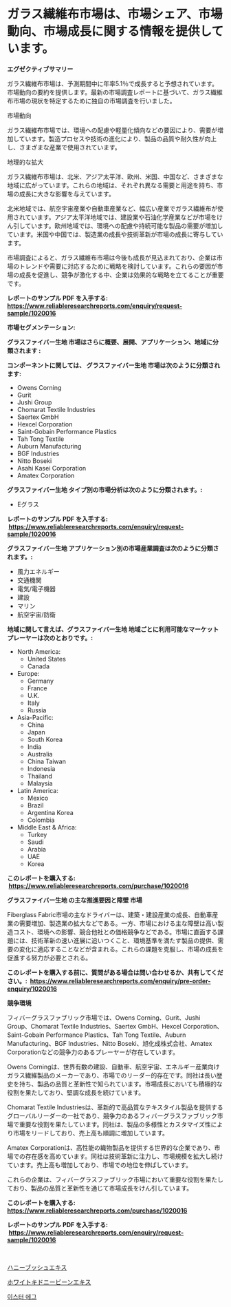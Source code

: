 <p><h1>ガラス繊維布市場は、市場シェア、市場動向、市場成長に関する情報を提供しています。</h1></p><p><strong>エグゼクティブサマリー</strong></p>
<p><p>ガラス繊維布市場は、予測期間中に年率5.1％で成長すると予想されています。市場動向の要約を提供します。最新の市場調査レポートに基づいて、ガラス繊維布市場の現状を特定するために独自の市場調査を行いました。</p><p>市場動向</p><p>ガラス繊維布市場では、環境への配慮や軽量化傾向などの要因により、需要が増加しています。製造プロセスや技術の進化により、製品の品質や耐久性が向上し、さまざまな産業で使用されています。</p><p>地理的な拡大</p><p>ガラス繊維布市場は、北米、アジア太平洋、欧州、米国、中国など、さまざまな地域に広がっています。これらの地域は、それぞれ異なる需要と用途を持ち、市場の成長に大きな影響を与えています。</p><p>北米地域では、航空宇宙産業や自動車産業など、幅広い産業でガラス繊維布が使用されています。アジア太平洋地域では、建設業や石油化学産業などが市場をけん引しています。欧州地域では、環境への配慮や持続可能な製品の需要が増加しています。米国や中国では、製造業の成長や技術革新が市場の成長に寄与しています。</p><p>市場調査によると、ガラス繊維布市場は今後も成長が見込まれており、企業は市場のトレンドや需要に対応するために戦略を検討しています。これらの要因が市場の成長を促進し、競争が激化する中、企業は効果的な戦略を立てることが重要です。</p></p>
<p><strong>レポートのサンプル PDF を入手する: <a href="https://www.reliableresearchreports.com/enquiry/request-sample/1020016">https://www.reliableresearchreports.com/enquiry/request-sample/1020016</a></strong></p>
<p><strong>市場セグメンテーション:</strong></p>
<p><strong> グラスファイバー生地 市場はさらに概要、展開、アプリケーション、地域に分類されます :</strong></p>
<p><strong>コンポーネントに関しては、 グラスファイバー生地 市場は次のように分類されます: &nbsp;</strong></p>
<p><ul><li>Owens Corning</li><li>Gurit</li><li>Jushi Group</li><li>Chomarat Textile Industries</li><li>Saertex GmbH</li><li>Hexcel Corporation</li><li>Saint-Gobain Performance Plastics</li><li>Tah Tong Textile</li><li>Auburn Manufacturing</li><li>BGF Industries</li><li>Nitto Boseki</li><li>Asahi Kasei Corporation</li><li>Amatex Corporation</li></ul></p>
<p><strong> グラスファイバー生地 タイプ別の市場分析は次のように分類されます。:</strong></p>
<p><ul><li>Eグラス</li></ul></p>
<p><strong>レポートのサンプル PDF を入手する: &nbsp;<a href="https://www.reliableresearchreports.com/enquiry/request-sample/1020016">https://www.reliableresearchreports.com/enquiry/request-sample/1020016</a></strong></p>
<p><strong> グラスファイバー生地 アプリケーション別の市場産業調査は次のように分類されます。:</strong></p>
<p><ul><li>風力エネルギー</li><li>交通機関</li><li>電気/電子機器</li><li>建設</li><li>マリン</li><li>航空宇宙/防衛</li></ul></p>
<p><strong>地域に関して言えば、グラスファイバー生地 地域ごとに利用可能なマーケットプレーヤーは次のとおりです。:</strong></p>
<p><ul>
    <li>
        North America:
        <ul>
            <li>United States</li>
            <li>Canada</li>
        </ul>
    </li>
    <li>
        Europe:
        <ul>
            <li>Germany</li>
            <li>France</li>
            <li>U.K.</li>
            <li>Italy</li>
            <li>Russia</li>
        </ul>
    </li>
    <li>
        Asia-Pacific:
        <ul>
            <li>China</li>
            <li>Japan</li>
            <li>South Korea</li>
            <li>India</li>
            <li>Australia</li>
            <li>China Taiwan</li>
            <li>Indonesia</li>
            <li>Thailand</li>
            <li>Malaysia</li>
        </ul>
    </li>
    <li>
        Latin America:
        <ul>
            <li>Mexico</li>
            <li>Brazil</li>
            <li>Argentina Korea</li>
            <li>Colombia</li>
        </ul>
    </li>
    <li>
        Middle East & Africa:
        <ul>
            <li>Turkey</li>
            <li>Saudi</li>
            <li>Arabia</li>
            <li>UAE</li>
            <li>Korea</li>
        </ul>
    </li>
    </ul></p>
<p><strong>このレポートを購入する: &nbsp;<a href="https://www.reliableresearchreports.com/purchase/1020016">https://www.reliableresearchreports.com/purchase/1020016</a></strong></p>
<p><strong>グラスファイバー生地 の主な推進要因と障壁 市場</strong></p>
<p><p>Fiberglass Fabric市場の主なドライバーは、建築・建設産業の成長、自動車産業の需要増加、製造業の拡大などである。一方、市場における主な障壁は高い製造コスト、環境への影響、競合他社との価格競争などである。市場に直面する課題には、技術革新の速い進展に追いつくこと、環境基準を満たす製品の提供、需要の変化に適応することなどが含まれる。これらの課題を克服し、市場の成長を促進する努力が必要とされる。</p></p>
<p><strong>このレポートを購入する前に、質問がある場合は問い合わせるか、共有してください。:&nbsp; <a href="https://www.reliableresearchreports.com/enquiry/pre-order-enquiry/1020016">https://www.reliableresearchreports.com/enquiry/pre-order-enquiry/1020016</a></strong></p>
<p><strong>競争環境</strong></p>
<p><p>フィバーグラスファブリック市場では、Owens Corning、Gurit、Jushi Group、Chomarat Textile Industries、Saertex GmbH、Hexcel Corporation、Saint-Gobain Performance Plastics、Tah Tong Textile、Auburn Manufacturing、BGF Industries、Nitto Boseki、旭化成株式会社、Amatex Corporationなどの競争力のあるプレーヤーが存在しています。</p><p>Owens Corningは、世界有数の建設、自動車、航空宇宙、エネルギー産業向けガラス繊維製品のメーカーであり、市場でのリーダー的存在です。同社は長い歴史を持ち、製品の品質と革新性で知られています。市場成長においても積極的な役割を果たしており、堅調な成長を続けています。</p><p>Chomarat Textile Industriesは、革新的で高品質なテキスタイル製品を提供するグローバルリーダーの一社であり、競争力のあるフィバーグラスファブリック市場で重要な役割を果たしています。同社は、製品の多様性とカスタマイズ性により市場をリードしており、売上高も順調に増加しています。</p><p>Amatex Corporationは、高性能の織物製品を提供する世界的な企業であり、市場での存在感を高めています。同社は技術革新に注力し、市場規模を拡大し続けています。売上高も増加しており、市場での地位を伸ばしています。</p><p>これらの企業は、フィバーグラスファブリック市場において重要な役割を果たしており、製品の品質と革新性を通じて市場成長をけん引しています。</p></p>
<p><strong>このレポートを購入する: &nbsp; <a href="https://www.reliableresearchreports.com/purchase/1020016">https://www.reliableresearchreports.com/purchase/1020016</a></strong></p>
<p><strong>レポートのサンプル PDF を入手する: &nbsp;<a href="https://www.reliableresearchreports.com/enquiry/request-sample/1020016">https://www.reliableresearchreports.com/enquiry/request-sample/1020016</a></strong><strong></strong></p>
<p>&nbsp;</p>
<p><p><a href="https://medium.com/@aliciahaley1989/%E3%83%8F%E3%83%8B%E3%83%BC%E3%83%96%E3%83%83%E3%82%B7%E3%83%A5%E3%82%A8%E3%82%AD%E3%82%B9%E5%B8%82%E5%A0%B4%E5%B1%95%E6%9C%9B-%E6%A5%AD%E7%95%8C%E6%A6%82%E8%A6%81%E3%81%A8%E4%BA%88%E6%B8%AC-2024%E5%B9%B4%E3%81%8B%E3%82%892031%E5%B9%B4-41be9d40a7fb">ハニーブッシュエキス</a></p><p><a href="https://medium.com/@danilocardozo_82/%E3%83%9B%E3%83%AF%E3%82%A4%E3%83%88%E3%82%AD%E3%83%89%E3%83%8B%E3%83%BC%E3%83%93%E3%83%BC%E3%83%B3%E3%82%A8%E3%82%AD%E3%82%B9%E5%B8%82%E5%A0%B4%E8%A6%8F%E6%A8%A1-cagr-%E3%83%88%E3%83%AC%E3%83%B3%E3%83%89-2024-2030-40f2c67d07e9">ホワイトキドニービーンエキス</a></p><p><a href="https://medium.com/@darrellockm3ytan895656/%EB%B6%80%ED%99%9C%EC%A0%88-%EB%8B%AC%EA%B1%80-%EC%8B%9C%EC%9E%A5-%EC%A0%90%EC%9C%A0%EC%9C%A8-%EC%A7%84%ED%99%94-%EB%B0%8F-%EC%8B%9C%EC%9E%A5-%EC%84%B1%EC%9E%A5-%EC%A0%84%EB%A7%9D-2024-2031-0c7997542a11">이스터 에그</a></p></p>